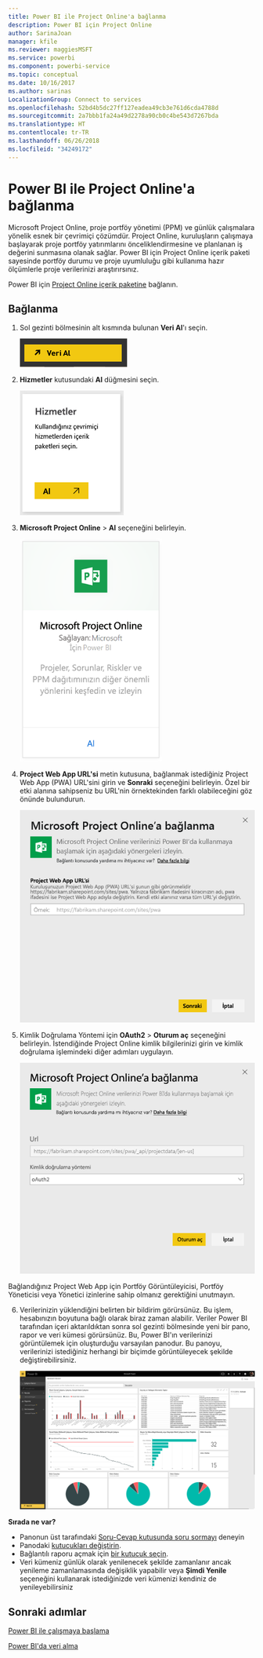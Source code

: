 ```yaml
---
title: Power BI ile Project Online'a bağlanma
description: Power BI için Project Online
author: SarinaJoan
manager: kfile
ms.reviewer: maggiesMSFT
ms.service: powerbi
ms.component: powerbi-service
ms.topic: conceptual
ms.date: 10/16/2017
ms.author: sarinas
LocalizationGroup: Connect to services
ms.openlocfilehash: 52bd4b5dc27ff127eadea49cb3e761d6cda4788d
ms.sourcegitcommit: 2a7bbb1fa24a49d2278a90cb0c4be543d7267bda
ms.translationtype: HT
ms.contentlocale: tr-TR
ms.lasthandoff: 06/26/2018
ms.locfileid: "34249172"
---
```

# <a name="connect-to-project-online-with-power-bi"></a>Power BI ile Project Online'a bağlanma
Microsoft Project Online, proje portföy yönetimi (PPM) ve günlük çalışmalara yönelik esnek bir çevrimiçi çözümdür. Project Online, kuruluşların çalışmaya başlayarak proje portföy yatırımlarını önceliklendirmesine ve planlanan iş değerini sunmasına olanak sağlar. Power BI için Project Online içerik paketi sayesinde portföy durumu ve proje uyumluluğu gibi kullanıma hazır ölçümlerle proje verilerinizi araştırırsınız.

Power BI için [Project Online içerik paketine](https://app.powerbi.com/getdata/services/project-online) bağlanın.

## <a name="how-to-connect"></a>Bağlanma
1. Sol gezinti bölmesinin alt kısmında bulunan **Veri Al**'ı seçin.
   
    ![](media/service-connect-to-project-online/getdata.png)
2. **Hizmetler** kutusundaki **Al** düğmesini seçin.
   
   ![](media/service-connect-to-project-online/services.png)
3. **Microsoft Project Online** \> **Al** seçeneğini belirleyin.
   
   ![](media/service-connect-to-project-online/mproject.png)
4. **Project Web App URL'si** metin kutusuna, bağlanmak istediğiniz Project Web App (PWA) URL'sini girin ve **Sonraki** seçeneğini belirleyin. Özel bir etki alanına sahipseniz bu URL'nin örnektekinden farklı olabileceğini göz önünde bulundurun.
   
    ![](media/service-connect-to-project-online/params.png)
5. Kimlik Doğrulama Yöntemi için **OAuth2** \> **Oturum aç** seçeneğini belirleyin. İstendiğinde Project Online kimlik bilgilerinizi girin ve kimlik doğrulama işlemindeki diğer adımları uygulayın.
   
    ![](media/service-connect-to-project-online/creds.png)
    
Bağlandığınız Project Web App için Portföy Görüntüleyicisi, Portföy Yöneticisi veya Yönetici izinlerine sahip olmanız gerektiğini unutmayın.

6. Verilerinizin yüklendiğini belirten bir bildirim görürsünüz. Bu işlem, hesabınızın boyutuna bağlı olarak biraz zaman alabilir. Veriler Power BI tarafından içeri aktarıldıktan sonra sol gezinti bölmesinde yeni bir pano, rapor ve veri kümesi görürsünüz. Bu, Power BI'ın verilerinizi görüntülemek için oluşturduğu varsayılan panodur. Bu panoyu, verilerinizi istediğiniz herhangi bir biçimde görüntüleyecek şekilde değiştirebilirsiniz.
   
   ![](media/service-connect-to-project-online/dashboard2.png)

**Sırada ne var?**

* Panonun üst tarafındaki [Soru-Cevap kutusunda soru sormayı](power-bi-q-and-a.md) deneyin
* Panodaki [kutucukları değiştirin](service-dashboard-edit-tile.md).
* Bağlantılı raporu açmak için [bir kutucuk seçin](service-dashboard-tiles.md).
* Veri kümeniz günlük olarak yenilenecek şekilde zamanlanır ancak yenileme zamanlamasında değişiklik yapabilir veya **Şimdi Yenile** seçeneğini kullanarak istediğinizde veri kümenizi kendiniz de yenileyebilirsiniz

## <a name="next-steps"></a>Sonraki adımlar
[Power BI ile çalışmaya başlama](service-get-started.md)

[Power BI'da veri alma](service-get-data.md)

